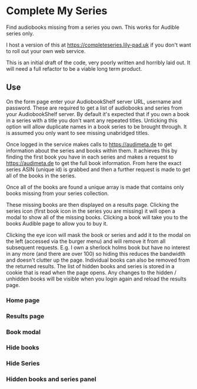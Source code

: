 # Complete My Series
Find audiobooks missing from a series you own. This works for Audible series only.

I host a version of this at https://completeseries.lily-pad.uk if you don't want to roll out your own web service.

This is an initial draft of the code, very poorly written and horribly laid out. It will need a full refactor to be a viable long term product.

## Use
On the form page enter your AudiobookShelf server URL, username and password. These are required to get a list of audiobooks and series from your AudiobookShelf server.
By default it's expected that if you own a book in a series with a title you don't want any repeated titles. Unticking this option will allow duplicate names in a book series to be brought through.
It is assumed you only want to see missing unabridged titles.

Once logged in the service makes calls to https://audimeta.de to get information about the series and books within them. It achieves this by finding the first book you have in each series and makes a request to https://audimeta.de to get the full book information. From here the exact series ASIN (unique id) is grabbed and then a further request is made to get all of the books in the series.

Once all of the books are found a unique array is made that contains only books missing from your series collection.

These missing books are then displayed on a results page. Clicking the series icon (first book icon in the series you are missing) it will open a modal to show all of the missing books. Clicking a book will take you to the books Audible page to allow you to buy it.

Clicking the eye icon will mask the book or series and add it to the modal on the left (accessed via the burger menu) and will remove it from all subsequent requests. E.g. I own a sherlock holms book but have no interest in any more (and there are over 100) so hiding this reduces the bandwidth and doesn't clutter up the page. 
Individual books can also be removed from the returned results.
The list of hidden books and series is stored in a cookie that is read when the page opens.
Any changes to the hidden / unhidden books will be visible when you login again and reload the results page.

### Home page

### Results page

### Book modal

### Hide books

### Hide Series

### Hidden books and series panel

